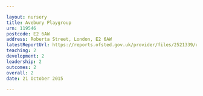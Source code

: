 ```yaml
---

layout: nursery
title: Avebury Playgroup
urn: 119546
postcode: E2 6AW
address: Roberta Street, London, E2 6AW
latestReportUrl: https://reports.ofsted.gov.uk/provider/files/2521339/urn/119546.pdf
teaching: 2
development: 2
leadership: 2
outcomes: 2
overall: 2
date: 21 October 2015

---
```

